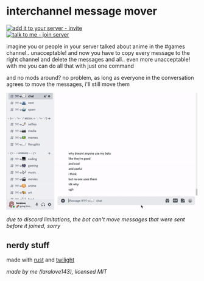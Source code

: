 # interchannel message mover
[![add it to your server - invite](https://img.shields.io/badge/add_it_to_your_server-invite-5865F2?style=for-the-badge&logo=discord&logoColor=white)](https://discord.com/api/oauth2/authorize?client_id=925836652558057552&permissions=536882176&scope=bot%20applications.commands)  
[![talk to me - join server](https://img.shields.io/badge/talk_to_me-join-5865F2?style=for-the-badge&logo=discord&logoColor=white)](https://discord.gg/6vAzfFj8xG)

imagine you or people in your server talked about anime in the #games channel.. unacceptable! and now you have to copy every message to the right channel and delete the messages and all.. even more unacceptable! with me you can do all that with just one command

and no mods around? no problem, as long as everyone in the conversation agrees to move the messages, i'll still move them

![example](example.gif)

*due to discord limitations, the bot can't move messages that were sent before it joined, sorry*

## nerdy stuff
made with [rust](https://www.rust-lang.org) and [twilight](https://github.com/twilight-rs/twilight)

*made by me (laralove143), licensed MIT*
